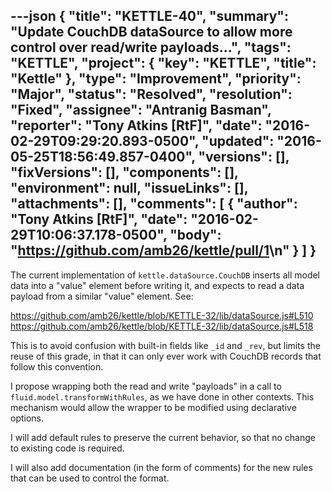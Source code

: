 ---json
{
  "title": "KETTLE-40",
  "summary": "Update CouchDB dataSource to allow more control over read/write payloads...",
  "tags": "KETTLE",
  "project": {
    "key": "KETTLE",
    "title": "Kettle"
  },
  "type": "Improvement",
  "priority": "Major",
  "status": "Resolved",
  "resolution": "Fixed",
  "assignee": "Antranig Basman",
  "reporter": "Tony Atkins [RtF]",
  "date": "2016-02-29T09:29:20.893-0500",
  "updated": "2016-05-25T18:56:49.857-0400",
  "versions": [],
  "fixVersions": [],
  "components": [],
  "environment": null,
  "issueLinks": [],
  "attachments": [],
  "comments": [
    {
      "author": "Tony Atkins [RtF]",
      "date": "2016-02-29T10:06:37.178-0500",
      "body": "<https://github.com/amb26/kettle/pull/1>\n"
    }
  ]
}
---
The current implementation of `kettle.dataSource.CouchDB` inserts all model data into a "value" element before writing it, and expects to read a data payload from a similar "value" element.  See:

<https://github.com/amb26/kettle/blob/KETTLE-32/lib/dataSource.js#L510>\
<https://github.com/amb26/kettle/blob/KETTLE-32/lib/dataSource.js#L518>

This is to avoid confusion with built-in fields like `_id` and `_rev`, but limits the reuse of this grade, in that it can only ever work with CouchDB records that follow this convention.

I propose wrapping both the read and write "payloads" in a call to `fluid.model.transformWithRules`, as we have done in other contexts.  This mechanism would allow the wrapper to be modified using declarative options.

I will add default rules to preserve the current behavior, so that no change to existing code is required.

I will also add documentation (in the form of comments) for the new rules that can be used to control the format.

        
